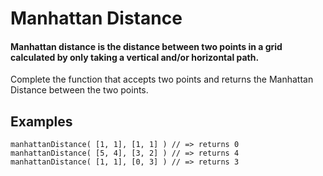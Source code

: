 # Manhattan Distance

#### Manhattan distance is the distance between two points in a grid calculated by only taking a vertical and/or horizontal path.



Complete the function that accepts two points and returns the Manhattan Distance between the two points.


## Examples
```
manhattanDistance( [1, 1], [1, 1] ) // => returns 0
manhattanDistance( [5, 4], [3, 2] ) // => returns 4
manhattanDistance( [1, 1], [0, 3] ) // => returns 3
```